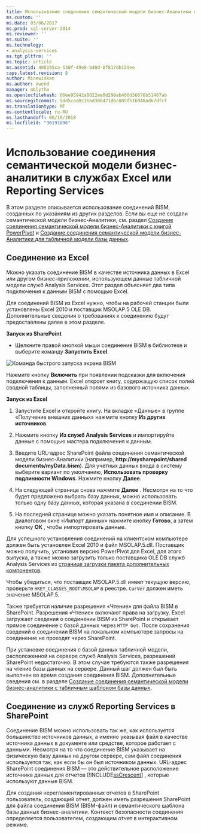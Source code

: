 ```yaml
---
title: Использование соединения семантической модели бизнес-Аналитики в Excel или Reporting Services | Документы Microsoft
ms.custom: ''
ms.date: 03/06/2017
ms.prod: sql-server-2014
ms.reviewer: ''
ms.suite: ''
ms.technology:
- analysis-services
ms.tgt_pltfrm: ''
ms.topic: article
ms.assetid: 486195ca-530f-49e8-b40d-0f817db159ee
caps.latest.revision: 8
author: Minewiskan
ms.author: owend
manager: mblythe
ms.openlocfilehash: 00ee95942a8022ee8d299ab400d36676b51467ab
ms.sourcegitcommit: 5dd5cad0c1bbd308471d6c885f516948ad67dfcf
ms.translationtype: MT
ms.contentlocale: ru-RU
ms.lasthandoff: 06/19/2018
ms.locfileid: "36191896"
---
```

# <a name="use-a-bi-semantic-model-connection-in-excel-or-reporting-services"></a>Использование соединения семантической модели бизнес-аналитики в службах Excel или Reporting Services
  В этом разделе описывается использование соединений BISM, созданных по указаниям из других разделов. Если вы еще не создали семантической модели бизнес-Аналитики, см. раздел [Создание соединения семантической модели бизнес-Аналитики с книгой PowerPivot](create-a-bi-semantic-model-connection-to-a-power-pivot-workbook.md) и [Создание соединения семантической модели бизнес-Аналитики для табличной модели базы данных](create-a-bi-semantic-model-connection-to-a-tabular-model-database.md).  
  
##  <a name="bkmk_connect"></a> Соединение из Excel  
 Можно указать соединение BISM в качестве источника данных в Excel или другом бизнес-приложении, использующем данные табличной модели служб Analysis Services. Этот раздел объясняет два типа подключения к данным BISM с помощью Excel.  
  
 Для соединений BISM из Excel нужно, чтобы на рабочей станции были установлены Excel 2010 и поставщик MSOLAP.5 OLE DB. Дополнительные сведения о требованиях к соединению будут предоставлены далее в этом разделе.  
  
 **Запуск из SharePoint**  
  
-   Щелкните правой кнопкой мыши соединение BISM в библиотеке и выберите команду **Запустить Excel**.  
  
 ![Команда быстрого запуска экрана BISM](../media/ssas-bism-quicklaunch.gif "команда быстрого запуска экрана BISM")  
  
 Нажмите кнопку **Включить** при появлении подсказки для включения подключения к данным. Excel откроет книгу, содержащую список полей сводной таблицы, заполненный полями из базового источника данных.  
  
 **Запуск из Excel**  
  
1.  Запустите Excel и откройте книгу. На вкладке «Данные» в группе «Получение внешних данных» нажмите кнопку **Из других источников**.  
  
2.  Нажмите кнопку **Из служб Analysis Services** и импортируйте данные с помощью мастера подключения к данным.  
  
3.  Введите URL-адрес SharePoint файла соединения семантической модели бизнес-Аналитики (например,  **http://mysharepoint/shared documents/myData.bism**). Для учетных данных входа в систему выберите вариант по умолчанию, **Использовать проверку подлинности Windows**. Нажмите кнопку **Далее**.  
  
4.  На следующей странице снова нажмите **Далее** . Несмотря на то что будет предложено выбрать базу данных, можно использовать только одну базу данных, которая указана в соединении BISM.  
  
5.  На последней странице можно указать понятное имя и описание. В диалоговом окне «Импорт данных» нажмите кнопку **Готово**, а затем кнопку **ОК** , чтобы импортировать данные.  
  
 Для успешного установления соединений на клиентском компьютере должен быть установлен Excel 2010 и файл MSOLAP.5.dll. Поставщик можно получить, установив версию PowerPivot для Excel, для этого выпуска, а также можно загрузить только поставщика OLE DB служб Analysis Services из [странице загрузки пакета дополнительных компонентов](http://go.microsoft.com/fwlink/?linkid=214066).  
  
 Чтобы убедиться, что поставщик MSOLAP.5.dll имеет текущую версию, проверьте `HKEY_CLASSES_ROOT\MSOLAP` в реестре. `CurVer` должен иметь значение MSOLAP.5.  
  
 Также требуется наличие разрешения «Чтение» для файла BISM в SharePoint. Разрешения «Чтение» включают права на загрузку. Excel загружает сведения о соединении BISM из SharePoint и открывает прямое соединение с базой данных через `HTTP Get`. После сохранения сведений о соединении BISM на локальном компьютере запросы на соединение не проходят через SharePoint.  
  
 При установке соединения с базой данных табличной модели, расположенной на сервере служб Analysis Services, разрешений SharePoint недостаточно. В этом случае требуются также разрешения на чтение базы данных на сервере. Данный шаг должен был быть выполнен во время создания соединения BISM. Дополнительные сведения см. в разделе [Создание соединения семантической модели бизнес-аналитики с табличным шаблоном базы данных](create-a-bi-semantic-model-connection-to-a-tabular-model-database.md).  
  
##  <a name="bkmk_use"></a> Соединение из служб Reporting Services в SharePoint  
 Соединение BISM можно использовать так же, как используется большинство источников данных, а именно указывая файл в качестве источника данных в документе или средстве, которое работает с данными. Несмотря на то что соединение BISM указывает на физическую базу данных на другом сервере, сам файл соединения используется так, как если бы он был источником данных. URL-адрес SharePoint соединения BISM — это действительное расположение источника данных для отчетов [!INCLUDE[ssCrescent](../../includes/sscrescent-md.md)] , которые используют данные BISM.  
  
 Для создания нерегламентированных отчетов в SharePoint пользователь, создающий отчет, должен иметь разрешения SharePoint для файла соединения BISM (BISM-файл) и  семантического шаблона базы данных бизнес-аналитики. Контекст безопасности соединения определяется пользователем, создающим отчет в интерактивном режиме.  
  
  